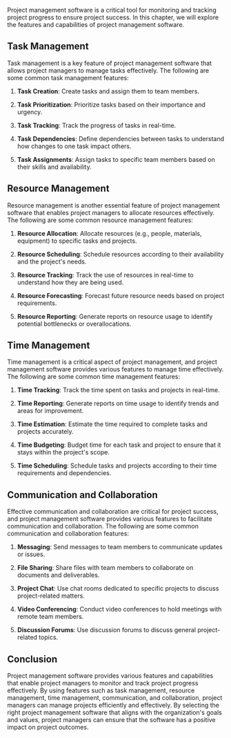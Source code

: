 
Project management software is a critical tool for monitoring and tracking project progress to ensure project success. In this chapter, we will explore the features and capabilities of project management software.

Task Management
---------------

Task management is a key feature of project management software that allows project managers to manage tasks effectively. The following are some common task management features:

1. **Task Creation**: Create tasks and assign them to team members.

2. **Task Prioritization**: Prioritize tasks based on their importance and urgency.

3. **Task Tracking**: Track the progress of tasks in real-time.

4. **Task Dependencies**: Define dependencies between tasks to understand how changes to one task impact others.

5. **Task Assignments**: Assign tasks to specific team members based on their skills and availability.

Resource Management
-------------------

Resource management is another essential feature of project management software that enables project managers to allocate resources effectively. The following are some common resource management features:

1. **Resource Allocation**: Allocate resources (e.g., people, materials, equipment) to specific tasks and projects.

2. **Resource Scheduling**: Schedule resources according to their availability and the project's needs.

3. **Resource Tracking**: Track the use of resources in real-time to understand how they are being used.

4. **Resource Forecasting**: Forecast future resource needs based on project requirements.

5. **Resource Reporting**: Generate reports on resource usage to identify potential bottlenecks or overallocations.

Time Management
---------------

Time management is a critical aspect of project management, and project management software provides various features to manage time effectively. The following are some common time management features:

1. **Time Tracking**: Track the time spent on tasks and projects in real-time.

2. **Time Reporting**: Generate reports on time usage to identify trends and areas for improvement.

3. **Time Estimation**: Estimate the time required to complete tasks and projects accurately.

4. **Time Budgeting**: Budget time for each task and project to ensure that it stays within the project's scope.

5. **Time Scheduling**: Schedule tasks and projects according to their time requirements and dependencies.

Communication and Collaboration
-------------------------------

Effective communication and collaboration are critical for project success, and project management software provides various features to facilitate communication and collaboration. The following are some common communication and collaboration features:

1. **Messaging**: Send messages to team members to communicate updates or issues.

2. **File Sharing**: Share files with team members to collaborate on documents and deliverables.

3. **Project Chat**: Use chat rooms dedicated to specific projects to discuss project-related matters.

4. **Video Conferencing**: Conduct video conferences to hold meetings with remote team members.

5. **Discussion Forums**: Use discussion forums to discuss general project-related topics.

Conclusion
----------

Project management software provides various features and capabilities that enable project managers to monitor and track project progress effectively. By using features such as task management, resource management, time management, communication, and collaboration, project managers can manage projects efficiently and effectively. By selecting the right project management software that aligns with the organization's goals and values, project managers can ensure that the software has a positive impact on project outcomes.

